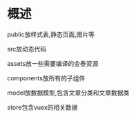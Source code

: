# 概述

public放样式表,静态页面,图片等

src放动态代码

assets放一些需要编译的金泰资源

components放所有的子组件

model放数据模型,包含文章分类和文章数据类

store包含vuex的相关数据


